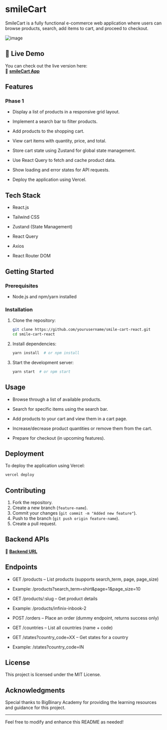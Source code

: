 # smileCart

SmileCart is a fully functional e-commerce web application where users can browse products, search, add items to cart, and proceed to checkout.


![image](https://github.com/user-attachments/assets/06e87a41-3162-4040-9d69-584b687ffe94)


## 🚀 Live Demo
You can check out the live version here:  
🔗 **[smileCart App](https://smile-cart-react.vercel.app/products)**

## Features

### Phase 1
- Display a list of products in a responsive grid layout.

- Implement a search bar to filter products.

- Add products to the shopping cart.

- View cart items with quantity, price, and total.

- Store cart state using Zustand for global state management.

- Use React Query to fetch and cache product data.

- Show loading and error states for API requests.

- Deploy the application using Vercel.

## Tech Stack
- React.js

- Tailwind CSS

- Zustand (State Management)

- React Query

- Axios

- React Router DOM

## Getting Started

### Prerequisites
- Node.js and npm/yarn installed

### Installation

1. Clone the repository:
   ```sh
   git clone https://github.com/yourusername/smile-cart-react.git
   cd smile-cart-react
   ```
2. Install dependencies:
   ```sh
   yarn install  # or npm install
   ```

3. Start the development server:
   ```sh
   yarn start  # or npm start
   ```

## Usage
- Browse through a list of available products.

- Search for specific items using the search bar.

- Add products to your cart and view them in a cart page.

- Increase/decrease product quantities or remove them from the cart.

- Prepare for checkout (in upcoming features).

## Deployment
To deploy the application using Vercel:
```sh
vercel deploy
```

## Contributing
1. Fork the repository.
2. Create a new branch (`feature-name`).
3. Commit your changes (`git commit -m "Added new feature"`).
4. Push to the branch (`git push origin feature-name`).
5. Create a pull request.

## Backend APIs
🔗 **[ Backend URL](https://smile-cart-backend-staging.neetodeployapp.com)**

## Endpoints
- GET /products – List products (supports search_term, page, page_size)
- Example: /products?search_term=shirt&page=1&page_size=10

- GET /products/:slug – Get product details
- Example: /products/infinix-inbook-2

- POST /orders – Place an order (dummy endpoint, returns success only)

- GET /countries – List all countries (name + code)

- GET /states?country_code=XX – Get states for a country
- Example: /states?country_code=IN

## License
This project is licensed under the MIT License.

## Acknowledgments
Special thanks to BigBinary Academy for providing the learning resources and guidance for this project.

---

Feel free to modify and enhance this README as needed!


